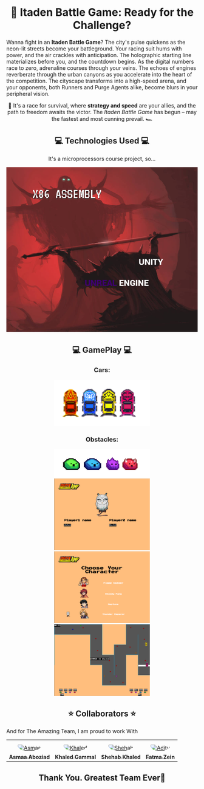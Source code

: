 <h1 align="center">🏁 Itaden Battle Game: Ready for the Challenge?</h1>

<p>Wanna fight in an <strong>Itaden Battle Game</strong>? The city's pulse quickens as the neon-lit streets become your battleground. Your racing suit hums with power, and the air crackles with anticipation. The holographic starting line materializes before you, and the countdown begins. As the digital numbers race to zero, adrenaline courses through your veins. The echoes of engines reverberate through the urban canyons as you accelerate into the heart of the competition. The cityscape transforms into a high-speed arena, and your opponents, both Runners and Purge Agents alike, become blurs in your peripheral vision.</p>

<p align="center">🚀 It's a race for survival, where <strong>strategy and speed</strong> are your allies, and the path to freedom awaits the victor. The <em>Itaden Battle Game</em> has begun – may the fastest and most cunning prevail. 🏎️</p>

<h2 align="center">💻 Technologies Used 💻</h2>

<div align="center">
    <p>It's a microprocessors course project, so...</p>
    <img src="/assets/meme.png" alt="All rights reserved.">
</div>

<h2 align="center">💻 GamePlay 💻</h2>

<div align="center">
    <h3>Cars:</h3>
    <img src="/assets/cars2.png" alt="Cars" style="width: 50%; max-width: 500px;">
    <h3>Obstacles:</h3>
    <img src="/assets/obstacles.png" alt="Obstacles" style="width: 50%; max-width: 500px;">
</div>
<div align="center">
    <img src="/assets/names.png" alt="Cars" style="width: 50%; max-width: 500px;">
    <img src="/assets/characters.png" alt="Obstacles" style="width: 50%; max-width: 500px;">
    <img src="/assets/race_win.png" alt="Obstacles" style="width: 50%; max-width: 500px;">
</div>
<h2 align='center'>⭐ Collaborators ⭐ </h2>
<p aligb='center'>And for The Amazing Team, I am proud to work With</p>
<table align='center'>
<tr>
    <td align="center" style="word-wrap: break-word; width: 150.0; height: 150.0">
        <a href=https://github.com/Asmaa-204>
            <img src=https://avatars.githubusercontent.com/u/130288326?v=4 width="100;"  style="border-radius:50%;align-items:center;justify-content:center;overflow:hidden;padding-top:10px" alt=Asmaa Aboziad/>
            <br />
            <sub style="font-size:14px"><b>Asmaa Aboziad</b></sub>
        </a>
    </td>
    <td align="center" style="word-wrap: break-word; width: 150.0; height: 150.0">
        <a href=https://github.com/jpassica>
            <img src=https://avatars.githubusercontent.com/u/118307227?v=4 width="100;"  style="border-radius:50%;align-items:center;justify-content:center;overflow:hidden;padding-top:10px" alt=Khaled Gammal/>
            <br />
            <sub style="font-size:14px"><b>Khaled Gammal</b></sub>
        </a>
    </td>
    <td align="center" style="word-wrap: break-word; width: 150.0; height: 150.0">
        <a href=https://github.com/shehab299>
            <img src=https://avatars.githubusercontent.com/u/89648315?v=4 width="100;"  style="border-radius:50%;align-items:center;justify-content:center;overflow:hidden;padding-top:10px" alt=Shehab Khaled/>
            <br />
            <sub style="font-size:14px"><b>Shehab Khaled</b></sub>
        </a>
    </td>
    <td align="center" style="word-wrap: break-word; width: 150.0; height: 150.0">
        <a href=https://github.com/Fatmaz04>
            <img src=https://avatars.githubusercontent.com/u/118017527?v=4 width="100;"  style="border-radius:50%;align-items:center;justify-content:center;overflow:hidden;padding-top:10px" alt=Adity Roy/>
            <br />
            <sub style="font-size:14px"><b>Fatma Zein</b></sub>
        </a>
    </td>
</tr>
</table>
     <h2 align='center'>Thank You. Greatest Team Ever💖 </h2>
    
